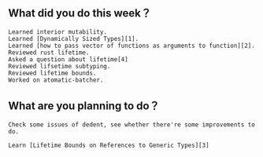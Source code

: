 ## What did you do this week？
    Learned interior mutability.
    Learned [Dynamically Sized Types][1].
    Learned [how to pass vector of functions as arguments to function][2].
    Reviewed rust lifetime.
    Asked a question about lifetime[4]
    Reviewed lifsetime subtyping.
    Reviewed lifetime bounds.
    Worked on atomatic-batcher.
    
## What are you planning to do？
    Check some issues of dedent, see whether there're some improvements to do.

    Learn [Lifetime Bounds on References to Generic Types][3]

[1]: https://doc.rust-lang.org/book/second-edition/ch19-04-advanced-types.html#dynamically-sized-types-and-sized
[2]:https://users.rust-lang.org/t/can-i-create-an-array-of-functions-and-pass-that-to-another-method/1263
[3]: https://doc.rust-lang.org/book/second-edition/ch19-02-advanced-lifetimes.html#lifetime-bounds-on-references-to-generic-types
[4]: 
https://stackoverflow.com/questions/52529167/rust-lifetime-rules-discriminate-string-literals

